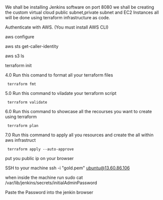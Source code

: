 We shall be installing Jenkins software on port 8080
we shall be creating the custom virtual cloud public subnet,private subnet and EC2 Instances all will be done using terraform infrastructure as code.

Authenticate with AWS.
(You must install AWS CLI)

aws configure

aws sts get-caller-identity

aws s3 ls

terraform init

4.0  Run this comand to format all your terraform files

     terraform fmt



5.0  Run this command to viladate your terraform script

     terraform validate



6.0  Run this command to showcase all the recourses you want to create using terraform

     terraform plan

     

7.0  Run this command to apply all you resources and create the all within aws infrastruct

     terraform apply --auto-approve

     
put you public ip on your browser

SSH to your machine ssh -i "gold.pem" ubuntu@13.60.86.106

when inside the machine run 
sudo cat /var/lib/jenkins/secrets/initialAdminPassword

Paste the Password into the jenkin browser

